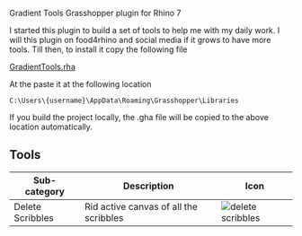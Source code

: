Gradient Tools Grasshopper plugin for Rhino 7

I started this plugin to build a set of tools to help me with my daily work. I will this plugin on food4rhino and social media if it grows to have more tools. Till then, to install it copy the following file

[GradientTools.rha](GradientTools/GradientTools.gha)

At the paste it at the following location

```C:\Users\{username}\AppData\Roaming\Grasshopper\Libraries```

If you build the project locally, the .gha file will be copied to the above location
automatically.

## Tools

| Sub-category |Description |Icon|
| --- | --- |---|
| Delete Scribbles | Rid active canvas of all the scribbles |![delete scribbles](icons/delete_scribbles.png)|